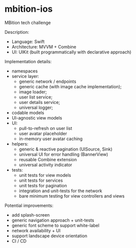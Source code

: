 # mbition-ios

MBition tech challenge

Description:
- Language: Swift
- Architecture: MVVM + Combine
- UI: UIKit (built programmatically with declarative approach)

Implementation details:
- namespaces
- service layer:
    - generic network / endpoints
    - generic cache (with image cache implementation);
    - image loader;
    - user list service;
    - user details service;
    - universal logger;
- codable models
- UI-agnostic view models
- UI:
    - pull-to-refresh on user list
    - user avatar placeholder
    - in-memory user avatar caching
- helpers:
    - generic & reactive pagination (UISource, Sink)
    - universal UI for error handling (BannerView)
    - reusable Combine extension
    - universal activity indicator
- tests:
    - unit tests for view models
    - unit tests for services
    - unit tests for pagination
    - integration and unit-tests for the network
    - bare minimum testing for view controllers and views

Potential improvements:
- add splash-screen
- generic navigation approach + unit-tests
- generic font scheme to support white-label
- network availability + UI
- support landscape device orientation
- CI / CD
